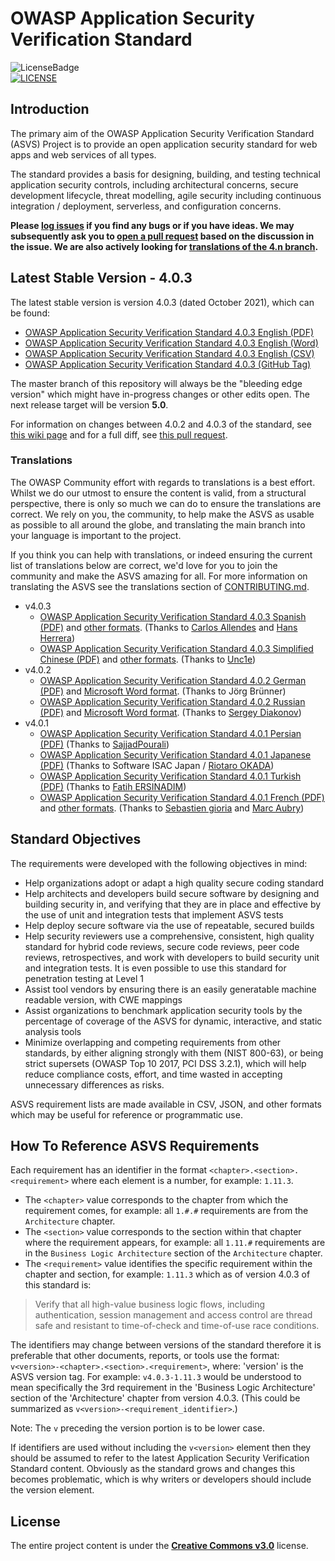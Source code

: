 # OWASP Application Security Verification Standard
![LicenseBadge](https://img.shields.io/badge/license-C_C-blue.svg)
 </br>[![LICENSE](https://i.creativecommons.org/l/by-sa/3.0/88x31.png)](http://creativecommons.org/licenses/by-sa/3.0/) 
## Introduction

The primary aim of the OWASP Application Security Verification Standard (ASVS) Project is to provide an open application security standard for web apps and web services of all types.

The standard provides a basis for designing, building, and testing technical application security controls, including architectural concerns, secure development lifecycle, threat modelling, agile security including continuous integration / deployment, serverless, and configuration concerns.

**Please [log issues](https://github.com/OWASP/ASVS/issues) if you find any bugs or if you have ideas. We may subsequently ask you to [open a pull request](https://github.com/OWASP/ASVS/pulls) based on the discussion in the issue. We are also actively looking for [translations of the 4.n branch](CONTRIBUTING.md#translations).**

## Latest Stable Version - 4.0.3

The latest stable version is version 4.0.3 (dated October 2021), which can be found:
* [OWASP Application Security Verification Standard 4.0.3 English (PDF)](https://github.com/OWASP/ASVS/raw/v4.0.3/4.0/OWASP%20Application%20Security%20Verification%20Standard%204.0.3-en.pdf)
* [OWASP Application Security Verification Standard 4.0.3 English (Word)](https://github.com/OWASP/ASVS/raw/v4.0.3/4.0/docs_en/OWASP%20Application%20Security%20Verification%20Standard%204.0.3-en.docx)
* [OWASP Application Security Verification Standard 4.0.3 English (CSV)](https://github.com/OWASP/ASVS/raw/v4.0.3/4.0/docs_en/OWASP%20Application%20Security%20Verification%20Standard%204.0.3-en.csv)
* [OWASP Application Security Verification Standard 4.0.3 (GitHub Tag)](https://github.com/OWASP/ASVS/tree/v4.0.3)

The master branch of this repository will always be the "bleeding edge version" which might have in-progress changes or other edits open. The next release target will be version **5.0**.

For information on changes between 4.0.2 and 4.0.3 of the standard, see [this wiki page](https://github.com/OWASP/ASVS/wiki/What-is-new-in-version-4.0.3) and for a full diff, see [this pull request](https://github.com/OWASP/ASVS/pull/1104/files?file-filters%5B%5D=.md&file-filters%5B%5D=.py&file-filters%5B%5D=.sh&file-filters%5B%5D=.yml&file-filters%5B%5D=No+extension).

### Translations

The OWASP Community effort with regards to translations is a best effort. Whilst we do our utmost to ensure the content is valid, from a structural perspective, there is only so much we can do to ensure the translations are correct. We rely on you, the community, to help make the ASVS as usable as possible to all around the globe, and translating the main branch into your language is important to the project.

If you think you can help with translations, or indeed ensuring the current list of translations below are correct, we'd love for you to join the community and make the ASVS amazing for all. For more information on translating the ASVS see the translations section of [CONTRIBUTING.md](CONTRIBUTING.md#translations).

* v4.0.3
    * [OWASP Application Security Verification Standard 4.0.3 Spanish (PDF)](4.0/OWASP%20Application%20Security%20Verification%20Standard%204.0.3-es.pdf) and [other formats](4.0/docs_es). (Thanks to [Carlos Allendes](https://github.com/CarlosAllendes) and [Hans Herrera](https://github.com/hansphp))
    * [OWASP Application Security Verification Standard 4.0.3 Simplified Chinese (PDF)](4.0/OWASP%20Application%20Security%20Verification%20Standard%204.0.3-zh-cn.pdf) and [other formats](4.0/docs_zh-cn).  (Thanks to [Unc1e](https://github.com/hi-unc1e))
* v4.0.2
    * [OWASP Application Security Verification Standard 4.0.2 German (PDF)](4.0/OWASP%20Application%20Security%20Verification%20Standard%204.0.2-de.pdf) and [Microsoft Word format](4.0/docs_de/OWASP%20Application%20Security%20Verification%20Standard%204.0.2-de.docx). (Thanks to Jörg Brünner) 
    * [OWASP Application Security Verification Standard 4.0.2 Russian (PDF)](4.0/OWASP%20Application%20Security%20Verification%20Standard%204.0.2-ru.pdf) and [Microsoft Word format](4.0/docs_ru/OWASP%20Application%20Security%20Verification%20Standard%204.0.2-ru.docx). (Thanks to [Sergey Diakonov](https://github.com/sergeydiak1980))
 * v4.0.1
    * [OWASP Application Security Verification Standard 4.0.1 Persian (PDF)](4.0/OWASP%20Application%20Security%20Verification%20Standard%204.0.1-fa.pdf) (Thanks to [SajjadPourali](https://github.com/SajjadPourali))
    * [OWASP Application Security Verification Standard 4.0.1 Japanese (PDF)](4.0/OWASP%20Application%20Security%20Verification%20Standard%204.0.1-ja.pdf) (Thanks to Software ISAC Japan / [Riotaro OKADA](https://github.com/okdt))
    * [OWASP Application Security Verification Standard 4.0.1 Turkish (PDF)](4.0/OWASP%20Application%20Security%20Verification%20Standard%204.0.1-tr.pdf) (Thanks to [Fatih ERSINADIM](https://github.com/fatihersinadim))
    * [OWASP Application Security Verification Standard 4.0.1 French (PDF)](4.0/OWASP%20Application%20Security%20Verification%20Standard%204.0.1-fr.pdf) and [other formats](4.0/docs_fr). (Thanks to [Sebastien gioria](https://github.com/SPoint42) and [Marc Aubry](https://github.com/Marx314))



## Standard Objectives

The requirements were developed with the following objectives in mind:

* Help organizations adopt or adapt a high quality secure coding standard
* Help architects and developers build secure software by designing and building security in, and verifying that they are in place and effective by the use of unit and integration tests that implement ASVS tests
* Help deploy secure software via the use of repeatable, secured builds
* Help security reviewers use a comprehensive, consistent, high quality standard for hybrid code reviews, secure code reviews, peer code reviews, retrospectives, and work with developers to build security unit and integration tests. It is even possible to use this standard for penetration testing at Level 1
* Assist tool vendors by ensuring there is an easily generatable machine readable version, with CWE mappings
* Assist organizations to benchmark application security tools by the percentage of coverage of the ASVS for dynamic, interactive, and static analysis tools
* Minimize overlapping and competing requirements from other standards, by either aligning strongly with them (NIST 800-63), or being strict supersets (OWASP Top 10 2017, PCI DSS 3.2.1), which will help reduce compliance costs, effort, and time wasted in accepting unnecessary differences as risks.

ASVS requirement lists are made available in CSV, JSON, and other formats which may be useful for reference or programmatic use.

## How To Reference ASVS Requirements

Each requirement has an identifier in the format `<chapter>.<section>.<requirement>` where each element is a number, for example: `1.11.3`.
- The `<chapter>` value corresponds to the chapter from which the requirement comes, for example: all `1.#.#` requirements are from the `Architecture` chapter.
- The `<section>` value corresponds to the section within that chapter where the requirement appears, for example: all `1.11.#` requirements are in the `Business Logic Architecture` section of the `Architecture` chapter.
- The `<requirement>` value identifies the specific requirement within the chapter and section, for example: `1.11.3` which as of version 4.0.3 of this standard is:

> Verify that all high-value business logic flows, including authentication, session management and access control are thread safe and resistant to time-of-check and time-of-use race conditions.

The identifiers may change between versions of the standard therefore it is preferable that other documents, reports, or tools use the format: `v<version>-<chapter>.<section>.<requirement>`, where: 'version' is the ASVS version tag. For example: `v4.0.3-1.11.3` would be understood to mean specifically the 3rd requirement in the 'Business Logic Architecture' section of the 'Architecture' chapter from version 4.0.3. (This could be summarized as `v<version>-<requirement_identifier>`.)

Note: The `v` preceding the version portion is to be lower case.

If identifiers are used without including the `v<version>` element then they should be assumed to refer to the latest Application Security Verification Standard content. Obviously as the standard grows and changes this becomes problematic, which is why writers or developers should include the version element.

## License

The entire project content is under the **[Creative Commons v3.0](https://creativecommons.org/licenses/by-sa/3.0/)** license.
